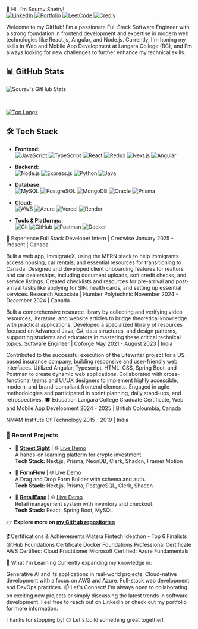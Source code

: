 
👋 Hi, I'm Sourav Shetty! 
<br>
[![LinkedIn](https://img.shields.io/badge/LinkedIn-Profile-blue?logo=linkedin&style=for-the-badge)](https://linkedin.com/in/sourav-s-shetty)
[![Portfolio](https://img.shields.io/badge/Portfolio-Website-000?logo=vercel&style=for-the-badge)](https://your-portfolio-link.com)
[![LeetCode](https://img.shields.io/badge/LeetCode-Profile-orange?logo=leetcode&style=for-the-badge)](https://leetcode.com/YOUR_USERNAME)
[![Credly](https://img.shields.io/badge/Credly-Certifications-blueviolet?logo=credly&style=for-the-badge)](https://www.credly.com/users/YOUR_USERNAME)



Welcome to my GitHub! I'm a passionate Full Stack Software Engineer with a strong foundation in frontend development and expertise in modern web technologies like React.js, Angular, and Node.js. Currently, I'm honing my skills in Web and Mobile App Development at Langara College (BC), and I'm always looking for new challenges to further enhance my technical skills.

## 📊 GitHub Stats

![Sourav's GitHub Stats](https://github-readme-stats.vercel.app/api?username=souravshetty&show_icons=true&theme=dark)

<br>

[![Top Langs](https://github-readme-stats.vercel.app/api/top-langs/?username=souravshetty&layout=compact&theme=dark)](https://github.com/anuraghazra/github-readme-stats)

## 🛠️ Tech Stack

- **Frontend:**  
  ![JavaScript](https://img.shields.io/badge/JavaScript-F7DF1E?logo=javascript&logoColor=black&style=for-the-badge)
  ![TypeScript](https://img.shields.io/badge/TypeScript-3178C6?logo=typescript&logoColor=white&style=for-the-badge)
  ![React](https://img.shields.io/badge/React-61DAFB?logo=react&logoColor=black&style=for-the-badge)
  ![Redux](https://img.shields.io/badge/Redux-764ABC?logo=redux&logoColor=white&style=for-the-badge)
  ![Next.js](https://img.shields.io/badge/Next.js-000000?logo=nextdotjs&logoColor=white&style=for-the-badge)
  ![Angular](https://img.shields.io/badge/Angular-DD0031?logo=angular&logoColor=white&style=for-the-badge)

- **Backend:**  
  ![Node.js](https://img.shields.io/badge/Node.js-339933?logo=node.js&logoColor=white&style=for-the-badge)
  ![Express.js](https://img.shields.io/badge/Express.js-000000?logo=express&logoColor=white&style=for-the-badge)
  ![Python](https://img.shields.io/badge/Python-3776AB?logo=python&logoColor=white&style=for-the-badge)
  ![Java](https://img.shields.io/badge/Java-ED8B00?logo=java&logoColor=white&style=for-the-badge)

- **Database:**  
  ![MySQL](https://img.shields.io/badge/MySQL-4479A1?logo=mysql&logoColor=white&style=for-the-badge)
  ![PostgreSQL](https://img.shields.io/badge/PostgreSQL-4169E1?logo=postgresql&logoColor=white&style=for-the-badge)
  ![MongoDB](https://img.shields.io/badge/MongoDB-47A248?logo=mongodb&logoColor=white&style=for-the-badge)
  ![Oracle](https://img.shields.io/badge/Oracle-F80000?logo=oracle&logoColor=white&style=for-the-badge)
  ![Prisma](https://img.shields.io/badge/Prisma-2D3748?logo=prisma&logoColor=white&style=for-the-badge)

- **Cloud:**  
  ![AWS](https://img.shields.io/badge/Amazon%20Web%20Services-232F3E?logo=amazonaws&logoColor=white&style=for-the-badge)
  ![Azure](https://img.shields.io/badge/Microsoft%20Azure-0078D4?logo=microsoftazure&logoColor=white&style=for-the-badge)
  ![Vercel](https://img.shields.io/badge/Vercel-000000?logo=vercel&logoColor=white&style=for-the-badge)
  ![Render](https://img.shields.io/badge/Render-46E3B7?logo=render&logoColor=black&style=for-the-badge)

- **Tools & Platforms:**  
  ![Git](https://img.shields.io/badge/Git-F05032?logo=git&logoColor=white&style=for-the-badge)
  ![GitHub](https://img.shields.io/badge/GitHub-181717?logo=github&logoColor=white&style=for-the-badge)
  ![Postman](https://img.shields.io/badge/Postman-FF6C37?logo=postman&logoColor=white&style=for-the-badge)
  ![Docker](https://img.shields.io/badge/Docker-2496ED?logo=docker&logoColor=white&style=for-the-badge)



💼 Experience
Full Stack Developer Intern | Credwise
January 2025 - Present | Canada

Built a web app, ImmigrateX, using the MERN stack to help immigrants access housing, car rentals, and essential resources for transitioning to Canada.
Designed and developed client onboarding features for realtors and car dealerships, including document uploads, soft credit checks, and service listings.
Created checklists and resources for pre-arrival and post-arrival tasks like applying for SIN, health cards, and setting up essential services.
Research Associate | Humber Polytechnic
November 2024 - December 2024 | Canada

Built a comprehensive resource library by collecting and verifying video resources, literature, and website articles to bridge theoretical knowledge with practical applications.
Developed a specialized library of resources focused on Advanced Java, C#, data structures, and design patterns, supporting students and educators in mastering these critical technical topics.
Software Engineer | Coforge
May 2021 - August 2023 | India

Contributed to the successful execution of the Lifewriter project for a US-based insurance company, building responsive and user-friendly web interfaces.
Utilized Angular, Typescript, HTML, CSS, Spring Boot, and Postman to create dynamic web applications.
Collaborated with cross-functional teams and UI/UX designers to implement highly accessible, modern, and brand-compliant frontend elements.
Engaged in agile methodologies and participated in sprint planning, daily stand-ups, and retrospectives.
🎓 Education
Langara College 
Graduate Certificate, Web and Mobile App Development
2024 - 2025 | British Coloumbia, Canada

NMAM Institute Of Technology
2015 - 2019 | India

### 🚀 Recent Projects

- 🔗 **[Street Sight](https://github.com/streetsight0/ss_frontend/tree/dev_frontend/vite-project)** | 🌐 [Live Demo](https://streetsight.wmdd.ca)  
  A hands-on learning platform for crypto investment.  
  **Tech Stack:** Next.js, Prisma, NeonDB, Clerk, Shadcn, Framer Motion

- 🔗 **[FormFlow](https://github.com/souravshetty/formflow)** | 🌐 [Live Demo](https://formflow.vercel.app)  
  A Drag and Drop Form Builder with schema and auth.  
  **Tech Stack:** Next.js, Prisma, PostgreSQL, Clerk, Shadcn

- 🔗 **[RetailEase](https://github.com/souravshetty/retailease)** | 🌐 [Live Demo](https://retailease.onrender.com)  
  Retail management system with inventory and checkout.  
  **Tech Stack:** React, Spring Boot, MySQL

👉 **Explore more on [my GitHub repositories](https://github.com/souravshetty?tab=repositories)**


🎖️ Certifications & Achievements
Matera Fintech Ideathon - Top 6 Finalists
GitHub Foundations Certificate
Docker Foundations Professional Certificate
AWS Certified: Cloud Practitioner
Microsoft Certified: Azure Fundamentals

🌱 What I'm Learning
Currently expanding my knowledge in:

Generative AI and its applications in real-world projects.
Cloud-native development with a focus on AWS and Azure.
Full-stack web development and DevOps practices.
📫 Let's Connect!
I'm always open to collaborating on exciting new projects or simply discussing the latest trends in software development. Feel free to reach out on LinkedIn or check out my portfolio for more information.

Thanks for stopping by! 😊 Let's build something great together!
